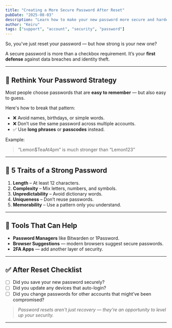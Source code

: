 ```yaml
---
title: "Creating a More Secure Password After Reset"
pubDate: "2025-08-03"
description: "Learn how to make your new password more secure and harder to crack."
author: "Keiru"
tags: ["support", "account", "security", "password"]
---
```


So, you've just reset your password — but how strong is your new one?

A secure password is more than a checkbox requirement. It’s your **first defense** against data breaches and identity theft.

---

## 🧠 Rethink Your Password Strategy

Most people choose passwords that are **easy to remember** — but also easy to guess.

Here's how to break that pattern:

- ❌ Avoid names, birthdays, or simple words.
- ❌ Don’t use the same password across multiple accounts.
- ✅ Use **long phrases** or **passcodes** instead.

Example:
> “Lemon$TeaAt4pm” is much stronger than “Lemon123”

---

## 🔑 5 Traits of a Strong Password

1. **Length** – At least 12 characters.
2. **Complexity** – Mix letters, numbers, and symbols.
3. **Unpredictability** – Avoid dictionary words.
4. **Uniqueness** – Don’t reuse passwords.
5. **Memorability** – Use a pattern only you understand.

---

## 🧰 Tools That Can Help

- **Password Managers** like Bitwarden or 1Password.
- **Browser Suggestions** — modern browsers suggest secure passwords.
- **2FA Apps** — add another layer of security.

---

## ✅ After Reset Checklist

- [ ] Did you save your new password securely?
- [ ] Did you update any devices that auto-login?
- [ ] Did you change passwords for other accounts that might’ve been compromised?

> _Password resets aren't just recovery — they’re an opportunity to level up your security._

---

